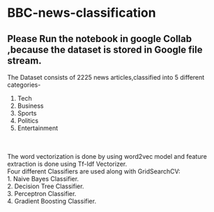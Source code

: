 # BBC-news-classification
## Please Run the notebook in google Collab ,because the dataset is stored in Google file stream.
The Dataset consists of 2225 news articles,classified into 5 different categories-
1. Tech <br>
2. Business <br>
3. Sports <br>
4. Politics <br>
5. Entertainment <br>
<br>
<br>
The word vectorization is done by using word2vec model and feature extraction is done using Tf-Idf Vectorizer.<br>
Four different Classifiers are used along  with GridSearchCV:<br>
1. Naive Bayes Classifier.<br>
2. Decision Tree Classifier. <br>
3. Perceptron Classifier. <br>
4. Gradient Boosting Classifier.<br>
